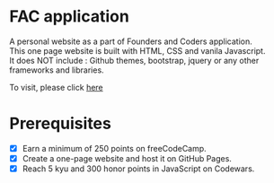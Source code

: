 # FAC application 
A personal website as a part of Founders and Coders application.<br>
This one page website is built with HTML, CSS and vanila Javascript.<br> 
It does NOT include : Github themes, bootstrap, jquery or any other frameworks and libraries.

To visit, please click <a href="http://itsina96.github.io/FAC-application">here</a>

# Prerequisites
- [x] Earn a minimum of 250 points on freeCodeCamp.
- [x] Create a one-page website and host it on GitHub Pages.
- [x] Reach 5 kyu and 300 honor points in JavaScript on Codewars.
